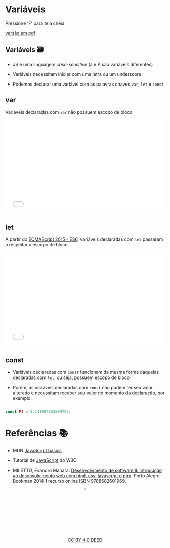 <!-- .slide:  data-background-opacity="0.3" data-background-image="imgs/title.jpg" data-transition="convex"  -->
# Variáveis
<!-- .element: style="margin-bottom:100px; font-size: 50px; color:white; font-family: Marker Felt;" -->

Pressione 'F' para tela cheia
<!-- .element: style="font-size: small; color:white;" -->

[versão em pdf](?print-pdf)
<!-- .element: style="font-size: small;" -->


<!-- .slide: data-background="#4AA791" data-transition="convex"  -->
## Variáveis 🗃️
<!-- .element: style="margin-bottom:50px; font-size: 40px; font-family: Marker Felt; color:#2B2625" -->

* JS é uma linguagem *case-sensitive* (a e A são variáveis diferentes)
<!-- .element: style="margin-bottom:60px; font-size: 30px; font-family: arial; color:#F5F5F5" -->

* Variáveis necessitam iniciar com uma letra ou um underscore
<!-- .element: style="margin-bottom:60px; font-size: 30px; font-family: arial; color:#F5F5F5" -->

* Podemos declarar uma variável com as palavras chaves `var`, `let` e `const`
<!-- .element: style="margin-bottom:60px; font-size: 30px; font-family: arial; color:#F5F5F5" -->


<!-- .slide: data-background="#4AA791" data-transition="concave"  -->
## var
<!-- .element: style="margin-bottom:50px; font-size: 40px; font-family: Marker Felt; color:#2B2625" -->

Variáveis declaradas com `var` não possuem escopo de bloco
<!-- .element: style="margin-bottom:50px; font-size: 30px; font-family: arial; color:#F5F5F5" -->

<iframe width="100%" height="300" src="//jsfiddle.net/prestesmachado/z9egunav/28/embedded/js,html,css,result/dark/" allowfullscreen="allowfullscreen" allowpaymentrequest frameborder="0"></iframe>


<!-- .slide: data-background="#4AA791" data-transition="concave"  -->
## let
<!-- .element: style="margin-bottom:50px; font-size: 40px; font-family: Marker Felt; color:#2B2625" -->

A partir do [ECMAScript 2015 - ES6](https://www.w3schools.com/js/js_es6.asp), variáveis declaradas com `let` passaram a respeitar o escopo de bloco
<!-- .element: style="margin-bottom:50px; font-size: 25px; font-family: arial; color:#F5F5F5" -->

<iframe width="100%" height="300" src="//jsfiddle.net/prestesmachado/ywbjf7gm/9/embedded/js,html,css,result/dark/" allowfullscreen="allowfullscreen" allowpaymentrequest frameborder="0"></iframe>


<!-- .slide: data-background="#4AA791" data-transition="concave"  -->
## const
<!-- .element: style="margin-bottom:50px; font-size: 40px; font-family: Marker Felt; color:#2B2625" -->

* Variáveis declaradas com `const` funcionam da mesma forma daquelas declaradas com `let`, ou seja, possuem escopo de bloco
<!-- .element: style="margin-bottom:60px; font-size: 25px; font-family: arial; color:#F5F5F5" -->

* Porém, as variáveis declaradas com `const` não podem ter seu valor alterado e necessitam receber seu valor no momento da declaração, por exemplo:
<!-- .element: style="margin-bottom:50px; font-size: 25px; font-family: arial; color:#F5F5F5" -->

```js

const PI = 3.141592653589793;

```
<!-- .element: style="margin-bottom:50px; font-size: 16px; font-family: arial; color:black; background-color: #F2FAF3;" -->


<!-- .slide:  data-background-opacity="0.1" data-background-image="https://miro.medium.com/max/1800/1*6ahbWjp_g9hqhaTDSJOL1Q.png" data-transition="convex"  -->
# Referências 📚
<!-- .element: style="margin-bottom:50px; font-size: 40px; font-family: Marker Felt; color:#F5F5F5" -->

* MDN [JavaScript basics](https://developer.mozilla.org/en-US/docs/Learn/Getting_started_with_the_web/JavaScript_basics)
<!-- .element: style="margin-bottom:50px; font-size: 25px; font-family: arial; color:#F5F5F5" -->

* Tutorial de [JavaScript](http://www.w3schools.com/js) do W3C
<!-- .element: style="margin-bottom:50px; font-size: 25px; font-family: arial; color:#F5F5F5" -->

* MILETTO, Evandro Manara. [Desenvolvimento de software II: introdução ao desenvolvimento web com html, css, javascript e php](https://biblioteca.ifrs.edu.br/pergamum_ifrs/biblioteca_s/acesso_login.php?cod_acervo_acessibilidade=5020682&acesso=aHR0cHM6Ly9pbnRlZ3JhZGEubWluaGFiaWJsaW90ZWNhLmNvbS5ici9ib29rcy85Nzg4NTgyNjAxOTY5&label=acesso%20restrito). Porto Alegre Bookman 2014 1 recurso online ISBN 9788582601969.
<!-- .element: style="margin-bottom:50px; font-size: 25px; font-family: arial; color:#F5F5F5" -->

<center>
<a href="https://github.com/rodrigoprestesmachado" target="blanck"><img src="../../imgs/logo.png" alt="Rodrigo Prestes Machado" width="4%" height="4%" border=0 style="border:0; text-decoration:none; outline:none"></a><br/>
<a rel="license" href="http://creativecommons.org/licenses/by/4.0/">CC BY 4.0 DEED</a>
</center>